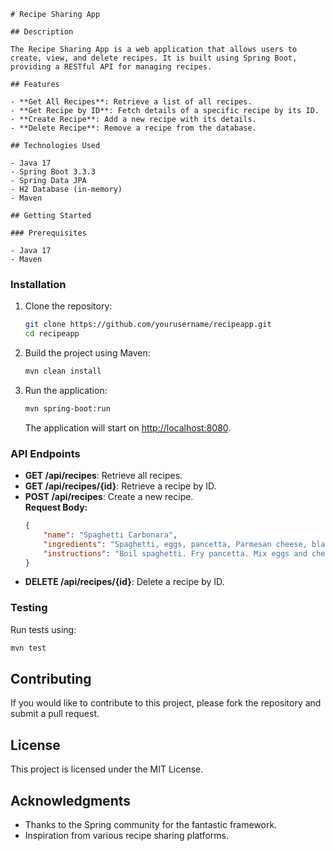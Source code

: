 ```
# Recipe Sharing App

## Description

The Recipe Sharing App is a web application that allows users to create, view, and delete recipes. It is built using Spring Boot, providing a RESTful API for managing recipes.

## Features

- **Get All Recipes**: Retrieve a list of all recipes.
- **Get Recipe by ID**: Fetch details of a specific recipe by its ID.
- **Create Recipe**: Add a new recipe with its details.
- **Delete Recipe**: Remove a recipe from the database.
  
## Technologies Used

- Java 17
- Spring Boot 3.3.3
- Spring Data JPA
- H2 Database (in-memory)
- Maven

## Getting Started

### Prerequisites

- Java 17
- Maven
```
### Installation

1. Clone the repository:

   ```bash
   git clone https://github.com/yourusername/recipeapp.git
   cd recipeapp
   ```

2. Build the project using Maven:

   ```bash
   mvn clean install
   ```

3. Run the application:

   ```bash
   mvn spring-boot:run
   ```

   The application will start on [http://localhost:8080](http://localhost:8080).

### API Endpoints

- **GET /api/recipes**: Retrieve all recipes.
- **GET /api/recipes/{id}**: Retrieve a recipe by ID.
- **POST /api/recipes**: Create a new recipe.  
  **Request Body:**
  ```json
  {
      "name": "Spaghetti Carbonara",
      "ingredients": "Spaghetti, eggs, pancetta, Parmesan cheese, black pepper",
      "instructions": "Boil spaghetti. Fry pancetta. Mix eggs and cheese. Combine all."
  }
  ```
- **DELETE /api/recipes/{id}**: Delete a recipe by ID.

### Testing

Run tests using:

```bash
mvn test
```

## Contributing

If you would like to contribute to this project, please fork the repository and submit a pull request.

## License

This project is licensed under the MIT License.

## Acknowledgments

- Thanks to the Spring community for the fantastic framework.
- Inspiration from various recipe sharing platforms.

```

